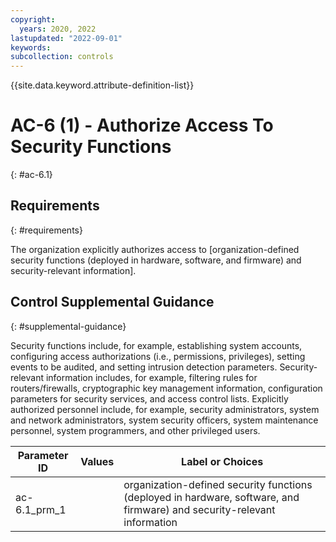 ```yaml
---
copyright:
  years: 2020, 2022
lastupdated: "2022-09-01"
keywords: 
subcollection: controls
---
```



{{site.data.keyword.attribute-definition-list}}


# AC-6 (1) - Authorize Access To Security Functions
{: #ac-6.1}

## Requirements
{: #requirements}

The organization explicitly authorizes access to [organization-defined security functions (deployed in hardware, software, and firmware) and security-relevant information].

## Control Supplemental Guidance
{: #supplemental-guidance}

Security functions include, for example, establishing system accounts, configuring access authorizations (i.e., permissions, privileges), setting events to be audited, and setting intrusion detection parameters. Security-relevant information includes, for example, filtering rules for routers/firewalls, cryptographic key management information, configuration parameters for security services, and access control lists. Explicitly authorized personnel include, for example, security administrators, system and network administrators, system security officers, system maintenance personnel, system programmers, and other privileged users.

| Parameter ID | Values | Label or Choices |
|---|---|---|
| ac-6.1_prm_1 |  | organization-defined security functions (deployed in hardware, software, and firmware) and security-relevant information |